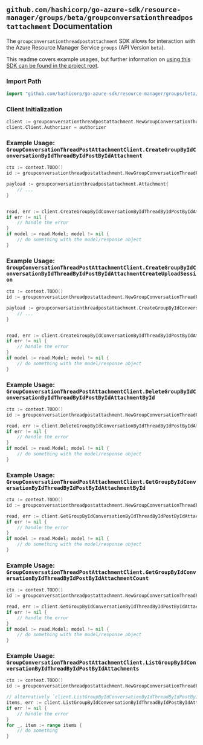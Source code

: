 
## `github.com/hashicorp/go-azure-sdk/resource-manager/groups/beta/groupconversationthreadpostattachment` Documentation

The `groupconversationthreadpostattachment` SDK allows for interaction with the Azure Resource Manager Service `groups` (API Version `beta`).

This readme covers example usages, but further information on [using this SDK can be found in the project root](https://github.com/hashicorp/go-azure-sdk/tree/main/docs).

### Import Path

```go
import "github.com/hashicorp/go-azure-sdk/resource-manager/groups/beta/groupconversationthreadpostattachment"
```


### Client Initialization

```go
client := groupconversationthreadpostattachment.NewGroupConversationThreadPostAttachmentClientWithBaseURI("https://management.azure.com")
client.Client.Authorizer = authorizer
```


### Example Usage: `GroupConversationThreadPostAttachmentClient.CreateGroupByIdConversationByIdThreadByIdPostByIdAttachment`

```go
ctx := context.TODO()
id := groupconversationthreadpostattachment.NewGroupConversationThreadPostID("groupIdValue", "conversationIdValue", "conversationThreadIdValue", "postIdValue")

payload := groupconversationthreadpostattachment.Attachment{
	// ...
}


read, err := client.CreateGroupByIdConversationByIdThreadByIdPostByIdAttachment(ctx, id, payload)
if err != nil {
	// handle the error
}
if model := read.Model; model != nil {
	// do something with the model/response object
}
```


### Example Usage: `GroupConversationThreadPostAttachmentClient.CreateGroupByIdConversationByIdThreadByIdPostByIdAttachmentCreateUploadSession`

```go
ctx := context.TODO()
id := groupconversationthreadpostattachment.NewGroupConversationThreadPostID("groupIdValue", "conversationIdValue", "conversationThreadIdValue", "postIdValue")

payload := groupconversationthreadpostattachment.CreateGroupByIdConversationByIdThreadByIdPostByIdAttachmentCreateUploadSessionRequest{
	// ...
}


read, err := client.CreateGroupByIdConversationByIdThreadByIdPostByIdAttachmentCreateUploadSession(ctx, id, payload)
if err != nil {
	// handle the error
}
if model := read.Model; model != nil {
	// do something with the model/response object
}
```


### Example Usage: `GroupConversationThreadPostAttachmentClient.DeleteGroupByIdConversationByIdThreadByIdPostByIdAttachmentById`

```go
ctx := context.TODO()
id := groupconversationthreadpostattachment.NewGroupConversationThreadPostAttachmentID("groupIdValue", "conversationIdValue", "conversationThreadIdValue", "postIdValue", "attachmentIdValue")

read, err := client.DeleteGroupByIdConversationByIdThreadByIdPostByIdAttachmentById(ctx, id)
if err != nil {
	// handle the error
}
if model := read.Model; model != nil {
	// do something with the model/response object
}
```


### Example Usage: `GroupConversationThreadPostAttachmentClient.GetGroupByIdConversationByIdThreadByIdPostByIdAttachmentById`

```go
ctx := context.TODO()
id := groupconversationthreadpostattachment.NewGroupConversationThreadPostAttachmentID("groupIdValue", "conversationIdValue", "conversationThreadIdValue", "postIdValue", "attachmentIdValue")

read, err := client.GetGroupByIdConversationByIdThreadByIdPostByIdAttachmentById(ctx, id)
if err != nil {
	// handle the error
}
if model := read.Model; model != nil {
	// do something with the model/response object
}
```


### Example Usage: `GroupConversationThreadPostAttachmentClient.GetGroupByIdConversationByIdThreadByIdPostByIdAttachmentCount`

```go
ctx := context.TODO()
id := groupconversationthreadpostattachment.NewGroupConversationThreadPostID("groupIdValue", "conversationIdValue", "conversationThreadIdValue", "postIdValue")

read, err := client.GetGroupByIdConversationByIdThreadByIdPostByIdAttachmentCount(ctx, id)
if err != nil {
	// handle the error
}
if model := read.Model; model != nil {
	// do something with the model/response object
}
```


### Example Usage: `GroupConversationThreadPostAttachmentClient.ListGroupByIdConversationByIdThreadByIdPostByIdAttachments`

```go
ctx := context.TODO()
id := groupconversationthreadpostattachment.NewGroupConversationThreadPostID("groupIdValue", "conversationIdValue", "conversationThreadIdValue", "postIdValue")

// alternatively `client.ListGroupByIdConversationByIdThreadByIdPostByIdAttachments(ctx, id)` can be used to do batched pagination
items, err := client.ListGroupByIdConversationByIdThreadByIdPostByIdAttachmentsComplete(ctx, id)
if err != nil {
	// handle the error
}
for _, item := range items {
	// do something
}
```
